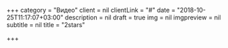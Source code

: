 +++
category = "Видео"
client = nil
clientLink = "#"
date = "2018-10-25T11:17:07+03:00"
description = nil
draft = true
img = nil
imgpreview = nil
subtitle = nil
title = "2stars"

+++
